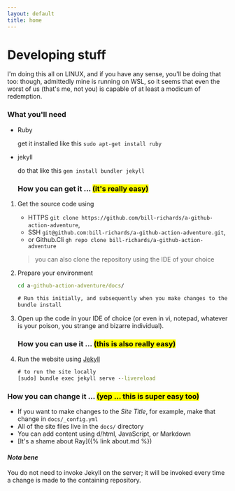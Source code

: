 ```yaml
---
layout: default
title: home
---
```


# Developing stuff

I'm doing this all on LINUX, and if you have any sense, you'll be doing that too: though, admittedly mine is running on WSL, so it seems that even the worst of us (that's me, not you) is capable of at least a modicum of redemption.

### What you'll need

- Ruby 

  get it installed like this `sudo apt-get install ruby`

- jekyll
  
  do that like this `gem install bundler jekyll`

  ### How you can get it ... <mark>(it's really easy)</mark>

1. Get the source code using

    - HTTPS `git clone https://github.com/bill-richards/a-github-action-adventure`, 
    - SSH `git@github.com:bill-richards/a-github-action-adventure.git`, 
    - or Github.Cli `gh repo clone bill-richards/a-github-action-adventure`

   > you can also clone the repository using the IDE of your choice

2. Prepare your environment

   ```cmd
   cd a-github-action-adventure/docs/

   # Run this initially, and subsequently when you make changes to the Gemfile
   bundle install
   ```

3. Open up the code in your IDE of choice (or even in vi, notepad, whatever is your poison, you strange and bizarre individual).

   ### How you can use it ... <mark>(this is also really easy)</mark>

4. Run the website using [Jekyll](https://jekyllrb.com/)

   ```cmd
   # to run the site locally
   [sudo] bundle exec jekyll serve --livereload
   ```

### How you can change it ... <mark>(yep ... this is super easy too)</mark>

- If you want to make changes to the _Site Title_, for example, make that change in `docs/_config.yml`
- All of the site files live in the `docs/` directory
- You can add content using d/html, JavaScript, or Markdown
- [It's a shame about Ray]({% link about.md %})

#### _**Nota bene**_

You do not need to invoke Jekyll on the server; it will be invoked every time a change is made to the containing repository.


 